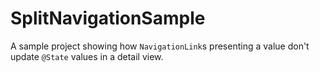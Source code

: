 # SplitNavigationSample

A sample project showing how `NavigationLink`s presenting a value don't update `@State` values in a detail view. 
